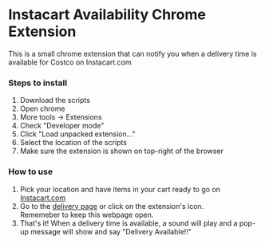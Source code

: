 # Instacart Availability Chrome Extension 
This is a small chrome extension that can notify you when a delivery time is available for Costco on Instacart.com 

### Steps to install
1. Download the scripts
2. Open chrome
3. More tools -> Extensions
4. Check "Developer mode"
5. Click "Load unpacked extension..."
6. Select the location of the scripts
7. Make sure the extension is shown on top-right of the browser

### How to use
1. Pick your location and have items in your cart ready to go on [Instacart.com](https://www.instacart.com/store/costco/storefront)
2. Go to the [delivery page](https://www.instacart.com/store/costco/info?tab=delivery) or click on the extension's icon.\
   Rememeber to keep this webpage open.
3. That's it! When a delivery time is available, a sound will play and a pop-up message will show and say "Delivery Available!!"
